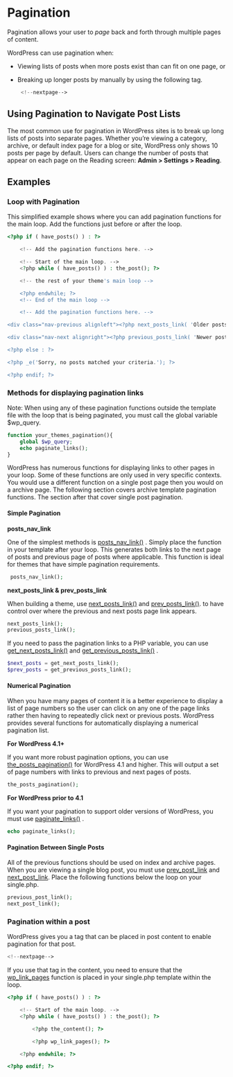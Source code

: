 # Pagination

Pagination allows your user to *page* back and forth through multiple pages of content.

WordPress can use pagination when:

*   Viewing lists of posts when more posts exist than can fit on one page, or
*   Breaking up longer posts by manually by using the following tag.
    
    ```php
     <!--nextpage--> 
    ```
    

## Using Pagination to Navigate Post Lists

The most common use for pagination in WordPress sites is to break up long lists of posts into separate pages. Whether you’re viewing a category, archive, or default index page for a blog or site, WordPress only shows 10 posts per page by default. Users can change the number of posts that appear on each page on the Reading screen: **Admin > Settings > Reading**.

## Examples

### Loop with Pagination

This simplified example shows where you can add pagination functions for the main loop. Add the functions just before or after the loop.

```php
<?php if ( have_posts() ) : ?>

	<!-- Add the pagination functions here. -->

	<!-- Start of the main loop. -->
	<?php while ( have_posts() ) : the_post(); ?>

	<!-- the rest of your theme's main loop -->

	<?php endwhile; ?>
	<!-- End of the main loop -->

	<!-- Add the pagination functions here. -->

<div class="nav-previous alignleft"><?php next_posts_link( 'Older posts' ); ?></div>

<div class="nav-next alignright"><?php previous_posts_link( 'Newer posts' ); ?></div>

<?php else : ?>

<?php _e('Sorry, no posts matched your criteria.'); ?>

<?php endif; ?>
```

### Methods for displaying pagination links

Note: When using any of these pagination functions outside the template file with the loop that is being paginated, you must call the global variable $wp\_query.

```php
function your_themes_pagination(){
	global $wp_query;
	echo paginate_links();
}
```

WordPress has numerous functions for displaying links to other pages in your loop. Some of these functions are only used in very specific contexts. You would use a different function on a single post page then you would on a archive page. The following section covers archive template pagination functions. The section after that cover single post pagination.

#### Simple Pagination

**posts\_nav\_link**

One of the simplest methods is [](https://developer.wordpress.org/reference/functions/posts_nav_link/)[posts\_nav\_link()](https://developer.wordpress.org/reference/functions/posts_nav_link/) . Simply place the function in your template after your loop. This generates both links to the next page of posts and previous page of posts where applicable. This function is ideal for themes that have simple pagination requirements.

```php
 posts_nav_link(); 
```

**next\_posts\_link & prev\_posts\_link**

When building a theme, use [](https://developer.wordpress.org/reference/functions/next_posts_link/)[next\_posts\_link()](https://developer.wordpress.org/reference/functions/next_posts_link/) and [prev\_posts\_link()](https://developer.wordpress.org/reference/functions/previous_posts_link/). to have control over where the previous and next posts page link appears.

```php
next_posts_link();
previous_posts_link();
```

If you need to pass the pagination links to a PHP variable, you can use [](https://developer.wordpress.org/reference/functions/get_next_posts_link/)[get\_next\_posts\_link()](https://developer.wordpress.org/reference/functions/get_next_posts_link/) and [](https://developer.wordpress.org/reference/functions/get_previous_posts_link/)[get\_previous\_posts\_link()](https://developer.wordpress.org/reference/functions/get_previous_posts_link/) .

```php
$next_posts = get_next_posts_link();
$prev_posts = get_previous_posts_link();
```

#### Numerical Pagination

When you have many pages of content it is a better experience to display a list of page numbers so the user can click on any one of the page links rather then having to repeatedly click next or previous posts. WordPress provides several functions for automatically displaying a numerical pagination list.

**For WordPress 4.1+**

If you want more robust pagination options, you can use [](https://developer.wordpress.org/reference/functions/the_posts_pagination/)[the\_posts\_pagination()](https://developer.wordpress.org/reference/functions/the_posts_pagination/) for WordPress 4.1 and higher. This will output a set of page numbers with links to previous and next pages of posts.

```php
the_posts_pagination();
```

**For WordPress prior to 4.1**

If you want your pagination to support older versions of WordPress, you must use [](https://developer.wordpress.org/reference/functions/paginate_links/)[paginate\_links()](https://developer.wordpress.org/reference/functions/paginate_links/) .

```php
echo paginate_links();
```

#### Pagination Between Single Posts

All of the previous functions should be used on index and archive pages. When you are viewing a single blog post, you must use [prev\_post\_link](https://developer.wordpress.org/reference/functions/previous_post_link/) and [next\_post\_link](https://developer.wordpress.org/reference/functions/next_post_link/). Place the following functions below the loop on your single.php.

```php
previous_post_link();
next_post_link();
```

### Pagination within a post

WordPress gives you a tag that can be placed in post content to enable pagination for that post.  

```php
<!--nextpage-->
```

  
If you use that tag in the content, you need to ensure that the [wp\_link\_pages](https://developer.wordpress.org/reference/functions/wp_link_pages/) function is placed in your single.php template within the loop.

```php
<?php if ( have_posts() ) : ?>

	<!-- Start of the main loop. -->
	<?php while ( have_posts() ) : the_post(); ?>

		<?php the_content(); ?>

		<?php wp_link_pages(); ?> 

	<?php endwhile; ?>

<?php endif; ?>
```